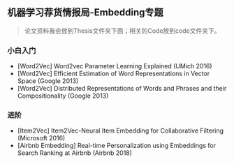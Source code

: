 ## 机器学习荐货情报局-Embedding专题

> 论文资料我会放到Thesis文件夹下面；相关的Code放到code文件夹下。

### 小白入门
- [Word2Vec] Word2vec Parameter Learning Explained (UMich 2016)
- [Word2Vec] Efficient Estimation of Word Representations in Vector Space (Google 2013)
- [Word2Vec] Distributed Representations of Words and Phrases and their Compositionality (Google 2013)

### 进阶
- [Item2Vec] Item2Vec-Neural Item Embedding for Collaborative Filtering (Microsoft 2016)
- [Airbnb Embedding] Real-time Personalization using Embeddings for Search Ranking at Airbnb (Airbnb 2018)


